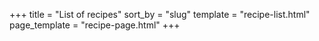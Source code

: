 +++
title = "List of recipes"
sort_by = "slug"
template = "recipe-list.html"
page_template = "recipe-page.html"
+++
